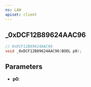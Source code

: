 ```yaml
---
ns: LAW
apiset: client
---
```

## _0xDCF12B89624AAC96

```c
// 0xDCF12B89624AAC96
void _0xDCF12B89624AAC96(BOOL p0);
```


## Parameters
* **p0**:



